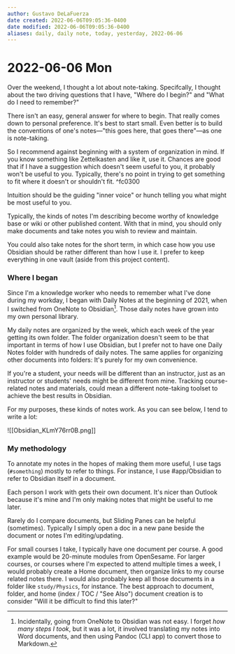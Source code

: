 ```yaml
---
author: Gustavo DeLaFuerza
date created: 2022-06-06T09:05:36-0400
date modified: 2022-06-06T09:05:36-0400
aliases: daily, daily note, today, yesterday, 2022-06-06
---
```


# 2022-06-06 Mon

Over the weekend, I thought a lot about note-taking. Specifcally, I thought about the two driving questions that I have, "Where do I begin?" and "What do I need to remember?"

There isn't an easy, general answer for where to begin. That really comes down to personal preference. It's best to start small. Even better is to build the conventions of one's notes&mdash;"this goes here, that goes there"&mdash;as one is note-taking. 

So I recommend against beginning with a system of organization in mind. If you know something like Zettelkasten and like it, use it. Chances are good that if I have a suggestion which doesn't seem useful to you, it probably won't be useful to you. Typically, there's no point in trying to get something to fit where it doesn't or shouldn't fit. ^fc0300

Intuition should be the guiding "inner voice" or hunch telling you what might be most useful to you. 

Typically, the kinds of notes I'm describing become worthy of knowledge base or wiki or other published content. With that in mind, you should only make documents and take notes you wish to review and maintain. 

You could also take notes for the short term, in which case how you use Obsidian should be rather different than how I use it. I prefer to keep everything in one vault (aside from this project content).

### Where I began

Since I'm a knowledge worker who needs to remember what I've done during my workday, I began with Daily Notes at the beginning of 2021, when I switched from OneNote to Obsidian[^1]. Those daily notes have grown into my own personal library.

My daily notes are organized by the week, which each week of the year getting its own folder. The folder organization doesn't seem to be that important in terms of how I use Obsidian, but I prefer not to have one Daily Notes folder with hundreds of daily notes. The same applies for organizing other documents into folders: It's purely for my own convenience.

If you're a student, your needs will be different than an instructor, just as an instructor or students' needs might be different from mine. Tracking course-related notes and materials, could mean a different note-taking toolset to achieve the best results in Obsidian.

For my purposes, these kinds of notes work. As you can see below, I tend to write a lot:

![[Obsidian_KLmY76rr0B.png]]

### My methodology

To annotate my notes in the hopes of making them more useful, I use tags (`#something`) mostly to refer to things. For instance, I use #app/Obsidian to refer to Obsidian itself in a document.

Each person I work with gets their own document. It's nicer than Outlook because it's mine and I'm only making notes that might be useful to me later. 

Rarely do I compare documents, but Sliding Panes can be helpful (sometimes). Typically I simply open a doc in a new pane beside the document or notes I'm editing/updating.

For small courses I take, I typically have one document per course. A good example would be 20-minute modules from OpenSesame. For larger courses, or courses where I'm expected to attend multiple times a week, I would probably create a Home document, then organize links to my course related notes there. I would also probably keep all those documents in a folder like `study/Physics`, for instance. The best approach to document, folder, and home (index / TOC / "See Also") document creation is to consider "Will it be difficult to find this later?" 

[^1]: Incidentally, going from OneNote to Obsidian was not easy. I forget *how many steps I took*, but it was a lot, it involved translating my notes into Word documents, and then using Pandoc (CLI app) to convert those to Markdown. 